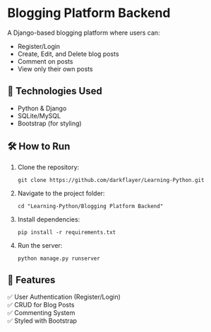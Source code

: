 # Blogging Platform Backend  
A Django-based blogging platform where users can:  
- Register/Login  
- Create, Edit, and Delete blog posts  
- Comment on posts  
- View only their own posts  

## 🚀 Technologies Used  
- Python & Django  
- SQLite/MySQL  
- Bootstrap (for styling)  

## 🛠️ How to Run  
1. Clone the repository:  
   ```
   git clone https://github.com/darkflayer/Learning-Python.git
   ```
2. Navigate to the project folder:  
   ```
   cd "Learning-Python/Blogging Platform Backend"
   ```
3. Install dependencies:  
   ```
   pip install -r requirements.txt
   ```
4. Run the server:  
   ```
   python manage.py runserver
   ```

## 📌 Features  
✅ User Authentication (Register/Login)  
✅ CRUD for Blog Posts  
✅ Commenting System  
✅ Styled with Bootstrap  
